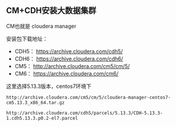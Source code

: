 ## CM+CDH安装大数据集群

CM也就是 cloudera manager

安装包下载地址：
- CDH5： https://archive.cloudera.com/cdh5/
- CDH6： https://archive.cloudera.com/cdh6/
- CM5：  http://archive.cloudera.com/cm5/cm/5/
- CM6：  https://archive.cloudera.com/cm6/


这里选择5.13.3版本，centos7环境下
```
http://archive.cloudera.com/cm5/cm/5/cloudera-manager-centos7-cm5.13.3_x86_64.tar.gz

http://archive.cloudera.com/cdh5/parcels/5.13.3/CDH-5.13.3-1.cdh5.13.3.p0.2-el7.parcel
```